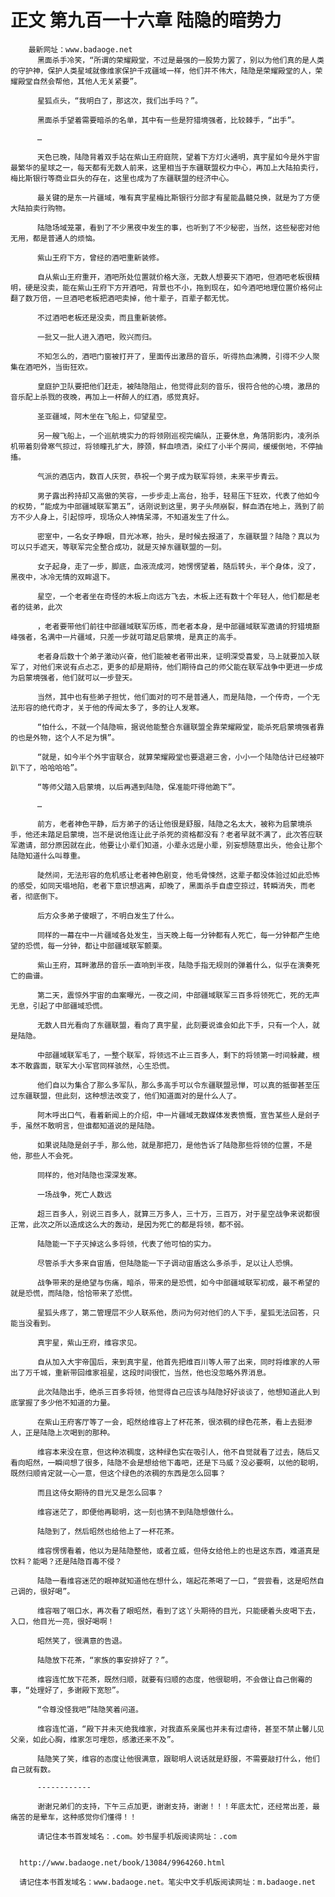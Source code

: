 # 正文 第九百一十六章 陆隐的暗势力
        最新网址：www.badaoge.net
          黑面杀手冷笑，“所谓的荣耀殿堂，不过是最强的一股势力罢了，别以为他们真的是人类的守护神，保护人类星域就像维家保护千戎疆域一样，他们并不伟大，陆隐是荣耀殿堂的人，荣耀殿堂自然会帮他，其他人无关紧要”。
      
          星狐点头，“我明白了，那这次，我们出手吗？”。
      
          黑面杀手望着需要暗杀的名单，其中有一些是狩猎境强者，比较棘手，“出手”。
      
          …
      
          天色已晚，陆隐背着双手站在紫山王府庭院，望着下方灯火通明，真宇星如今是外宇宙最繁华的星球之一，每天都有无数人前来，这里相当于东疆联盟权力中心，再加上大陆拍卖行，梅比斯银行等商业巨头的存在，这里也成为了东疆联盟的经济中心。
      
          最关键的是东一片疆域，唯有真宇星梅比斯银行分部才有星能晶髓兑换，就是为了方便大陆拍卖行购物。
      
          陆隐场域笼罩，看到了不少黑夜中发生的事，也听到了不少秘密，当然，这些秘密对他无用，都是普通人的烦恼。
      
          紫山王府下方，曾经的酒吧重新装修。
      
          自从紫山王府重开，酒吧所处位置就价格大涨，无数人想要买下酒吧，但酒吧老板很精明，硬是没卖，能在紫山王府下方开酒吧，背景也不小，拖到现在，如今酒吧地理位置价格何止翻了数万倍，一旦酒吧老板把酒吧卖掉，他十辈子，百辈子都无忧。
      
          不过酒吧老板还是没卖，而且重新装修。
      
          一批又一批人进入酒吧，败兴而归。
      
          不知怎么的，酒吧门窗被打开了，里面传出激昂的音乐，听得热血沸腾，引得不少人聚集在酒吧外，当街狂欢。
      
          皇庭护卫队要把他们赶走，被陆隐阻止，他觉得此刻的音乐，很符合他的心境，激昂的音乐配上杀戮的夜晚，再加上一杯醉人的红酒，感觉真好。
      
          圣亚疆域，阿木坐在飞船上，仰望星空。
      
          另一艘飞船上，一个巡航境实力的将领刚巡视完编队，正要休息，角落阴影内，凌冽杀机带着刻骨寒气掠过，将领瞳孔扩大，脖颈，鲜血喷洒，染红了小半个房间，缓缓倒地，不停抽搐。
      
          气派的酒店内，数百人庆贺，恭祝一个男子成为联军将领，未来平步青云。
      
          男子露出矜持却又高傲的笑容，一步步走上高台，抬手，轻易压下狂欢，代表了他如今的权势，“能成为中部疆域联军第五”，话刚说到这里，男子头颅崩裂，鲜血洒在地上，溅到了前方不少人身上，引起惊呼，现场众人神情呆滞，不知道发生了什么。
      
          密室中，一名女子睁眼，目光冰寒，抬头，是时候去报道了，东疆联盟？陆隐？真以为可以只手遮天，等联军完全整合成功，就是灭掉东疆联盟的一刻。
      
          女子起身，走了一步，脚底，血液流成河，她愣愣望着，随后转头，半个身体，没了，黑夜中，冰冷无情的双眸退下。
      
          星空，一个老者坐在奇怪的木板上向远方飞去，木板上还有数十个年轻人，他们都是老者的徒弟，此次
      
          ，老者要带他们前往中部疆域联军历练，而老者本身，是中部疆域联军邀请的狩猎境巅峰强者，名满中一片疆域，只差一步就可踏足启蒙境，是真正的高手。
      
          老者身后数十个弟子激动兴奋，他们能被老者带出来，证明深受喜爱，马上就要加入联军了，对他们来说有点忐忑，更多的却是期待，他们期待自己的师父能在联军战争中更进一步成为启蒙境强者，他们就可以一步登天。
      
          当然，其中也有些弟子担忧，他们面对的可不是普通人，而是陆隐，一个传奇，一个无法形容的绝代奇才，关于他的传闻太多了，多的让人发寒。
      
          “怕什么，不就一个陆隐嘛，据说他能整合东疆联盟全靠荣耀殿堂，能杀死启蒙境强者靠的也是外物，这个人不足为惧”。
      
          “就是，如今半个外宇宙联合，就算荣耀殿堂也要退避三舍，小小一个陆隐估计已经被吓趴下了，哈哈哈哈”。
      
          “等师父踏入启蒙境，以后再遇到陆隐，保准能吓得他跪下”。
      
          …
      
          前方，老者神色平静，后方弟子的话让他很是舒服，陆隐之名太大，被称为启蒙境杀手，他还未踏足启蒙境，岂不是说他连让此子杀死的资格都没有？老者早就不满了，此次答应联军邀请，部分原因就在此，他要让小辈们知道，小辈永远是小辈，别妄想随意出头，他会让那个陆隐知道什么叫尊重。
      
          陡然间，无法形容的危机感让老者神色剧变，他毛骨悚然，这辈子都没体验过如此恐怖的感受，如同天塌地陷，老者下意识想逃离，却晚了，黑面杀手自虚空掠过，转瞬消失，而老者，彻底倒下。
      
          后方众多弟子傻眼了，不明白发生了什么。
      
          同样的一幕在中一片疆域各处发生，当天晚上每一分钟都有人死亡，每一分钟都产生绝望的恐慌，每一分钟，都让中部疆域联军颤栗。
      
          紫山王府，耳畔激昂的音乐一直响到半夜，陆隐手指无规则的弹着什么，似乎在演奏死亡的曲谱。
      
          第二天，震惊外宇宙的血案曝光，一夜之间，中部疆域联军三百多将领死亡，死的无声无息，引起了中部疆域恐慌。
      
          无数人目光看向了东疆联盟，看向了真宇星，此刻要说谁会如此下手，只有一个人，就是陆隐。
      
          中部疆域联军毛了，一整个联军，将领远不止三百多人，剩下的将领第一时间躲藏，根本不敢露面，联军大小军官同样骇然，心生恐慌。
      
          他们自以为集合了那么多军队，那么多高手可以令东疆联盟忌惮，可以真的抵御甚至压过东疆联盟，但此刻，这种想法改变了，他们知道面对的是什么人了。
      
          阿木呼出口气，看着新闻上的介绍，中一片疆域无数媒体发表愤慨，宣告某些人是刽子手，虽然不敢明言，但谁都知道说的是陆隐。
      
          如果说陆隐是刽子手，那么他，就是那把刀，是他告诉了陆隐那些将领的位置，不是他，那些人不会死。
      
          同样的，他对陆隐也深深发寒。
      
          一场战争，死亡人数远
      
          超三百多人，别说三百多人，就算三万多人，三十万，三百万，对于星空战争来说都很正常，此次之所以造成这么大的轰动，是因为死亡的都是将领，都不弱。
      
          陆隐能一下子灭掉这么多将领，代表了他可怕的实力。
      
          尽管杀手大多来自宙盾，但陆隐能一下子调动宙盾这么多杀手，足以让人恐惧。
      
          战争带来的是绝望与伤痛，暗杀，带来的是恐慌，如今中部疆域联军初成，最不希望的就是恐慌，而陆隐，恰恰带来了恐慌。
      
          星狐头疼了，第二管理层不少人联系他，质问为何对他们的人下手，星狐无法回答，只能当没看到。
      
          真宇星，紫山王府，维容求见。
      
          自从加入大宇帝国后，来到真宇星，他首先把维百川等人带了出来，同时将维家的人带出了万千城，重新带回维家祖星，这段时间很忙，当然，他也没忽略外界消息。
      
          此次陆隐出手，绝杀三百多将领，他觉得自己应该与陆隐好好谈谈了，他想知道此人到底掌握了多少他不知道的力量。
      
          在紫山王府客厅等了一会，昭然给维容上了杯花茶，很浓稠的绿色花茶，看上去挺渗人，正是陆隐上次喝到的那种。
      
          维容本来没在意，但这种浓稠度，这种绿色实在吸引人，他不自觉就看了过去，随后又看向昭然，一瞬间想了很多，陆隐不会是想给他下毒吧，还是下马威？没必要啊，以他的聪明，既然归顺肯定就一心一意，但这个绿色的浓稠的东西是怎么回事？
      
          而且这侍女期待的目光又是怎么回事？
      
          维容迷茫了，即便他再聪明，这一刻也猜不到陆隐想做什么。
      
          陆隐到了，然后昭然也给他上了一杯花茶。
      
          维容愣愣看着，他以为是陆隐整他，或者立威，但侍女给他上的也是这东西，难道真是饮料？能喝？还是陆隐百毒不侵？
      
          陆隐一看维容迷茫的眼神就知道他在想什么，端起花茶喝了一口，“尝尝看，这是昭然自己调的，很好喝”。
      
          维容咽了咽口水，再次看了眼昭然，看到了这丫头期待的目光，只能硬着头皮喝下去，入口，他目光一亮，很好喝啊！
      
          昭然笑了，很满意的告退。
      
          陆隐放下花茶，“家族的事安排好了？”。
      
          维容连忙放下花茶，既然归顺，就要有归顺的态度，他很聪明，不会做让自己倒霉的事，“处理好了，多谢殿下宽恕”。
      
          “令尊没怪我吧”陆隐笑着问道。
      
          维容连忙道，“殿下并未灭绝我维家，对我直系亲属也并未有过虐待，甚至不禁止馨儿见父亲，如此心胸，维家怎可埋怨，感激还来不及”。
      
          陆隐笑了笑，维容的态度让他很满意，跟聪明人说话就是舒服，不需要敲打什么，他们自己就有数。
      
          ------------
      
          谢谢兄弟们的支持，下午三点加更，谢谢支持，谢谢！！！年底太忙，还经常出差，最痛苦的是晕车，这种感觉你们懂得！！
      
          请记住本书首发域名：.com。妙书屋手机版阅读网址：.com
      
      
      http://www.badaoge.net/book/13084/9964260.html
      
      请记住本书首发域名：www.badaoge.net。笔尖中文手机版阅读网址：m.badaoge.net